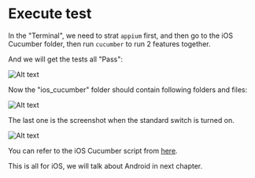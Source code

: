 # Execute test

In the "Terminal", we need to strat `appium` first, and then go to the iOS Cucumber folder, then run `cucumber` to run 2 features together.

And we will get the tests all "Pass":

![Alt text](https://raw.githubusercontent.com/hy1984427/appium/master/images/ios_cucumber_result.png "iOS Cucumber test result")

Now the "ios_cucumber" folder should contain following folders and files:

![Alt text](https://raw.githubusercontent.com/hy1984427/appium/master/images/ios_cucumber_folders_files.png "Folders and files under iOS Cucumber")

The last one is the screenshot when the standard switch is turned on.

![Alt text](https://raw.githubusercontent.com/hy1984427/appium/master/images/ios_cucumber_standard_switch_status.png "Screenshot in iOS Cucumber")

You can refer to the iOS Cucumber script from [here](https://raw.githubusercontent.com/hy1984427/appium/master/scripts/ios_cucumber).

This is all for iOS, we will talk about Android in next chapter.
